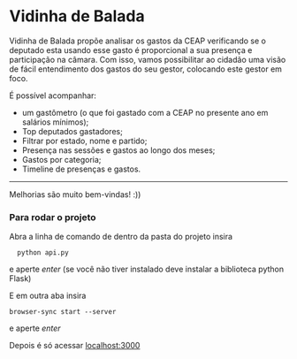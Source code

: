 # Vidinha de Balada

Vidinha de Balada propõe analisar os gastos da CEAP verificando se o deputado esta usando esse gasto é proporcional a sua presença e participação na câmara. Com isso, vamos possibilitar ao cidadão uma visão de fácil entendimento dos gastos do seu gestor, colocando este gestor em foco.

É possível acompanhar:
- um gastômetro (o que foi gastado com a CEAP no presente ano em salários mínimos);
- Top deputados gastadores;
- Filtrar por estado, nome e partido;
- Presença nas sessões e gastos ao longo dos meses;
- Gastos por categoria;
- Timeline de presenças e gastos.

----

Melhorias são muito bem-vindas! :))

### Para rodar o projeto
Abra a linha de comando de dentro da pasta do projeto insira
```
  python api.py
```
e aperte _enter_
(se você não tiver instalado deve instalar a biblioteca python Flask)

E em outra aba insira
```
browser-sync start --server
```
e aperte _enter_

Depois é só acessar [localhost:3000](localhost:3000])
